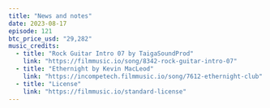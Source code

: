 ```yaml
---
title: "News and notes"
date: 2023-08-17
episode: 121
btc_price_usd: "29,282"
music_credits:
  - title: "Rock Guitar Intro 07 by TaigaSoundProd"
    link: "https://filmmusic.io/song/8342-rock-guitar-intro-07"
  - title: "Ethernight by Kevin MacLeod"
    link: "https://incompetech.filmmusic.io/song/7612-ethernight-club"
  - title: "License"
    link: "https://filmmusic.io/standard-license"
---
```

